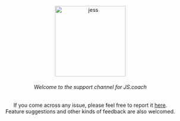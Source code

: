 <p align="center">
  <img alt="jess" src="https://gc.david.tools/jess-support.png?0" width="190" height="190">
</p>

<h6 align="center">
  Welcome to the support channel for JS.coach
</h6>

<p align="center">
  If you come across any issue, please feel free to report it
  <a href="https://github.com/dmfrancisco/JS.coach/issues">here</a>.<br>
  Feature suggestions and other kinds of feedback are also welcomed.
</p>
